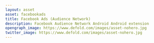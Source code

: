 ```yaml
---
layout: asset
asset: facebookads
title: Facebook Ads (Audience Network) 
description: Facebook Audience Network Android Android extension
opengraph_image: https://www.defold.com/images/asset-nohero.jpg
twitter_image: https://www.defold.com/images/asset-nohero.jpg
---
```


